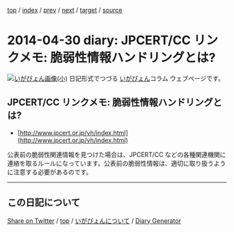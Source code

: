 [top](../index.html) 
 / [index](index.html) 
 / [prev](ig140411.html) 
 / [next](ig140517.html) 
 / [target](https://igapyon.github.io/diary/2014/ig140430.html) 
 / [source](https://github.com/igapyon/diary/blob/gh-pages/2014/ig140430.html.src.md) 

2014-04-30 diary: JPCERT/CC リンクメモ: 脆弱性情報ハンドリングとは?
=====================================================================================================
[![いがぴょん画像(小)](https://igapyon.github.io/diary/images/iga200306s.jpg "いがぴょん")](https://igapyon.github.io/diary/memo/memoigapyon.html) 日記形式でつづる [いがぴょん](https://igapyon.github.io/diary/memo/memoigapyon.html)コラム ウェブページです。

## JPCERT/CC リンクメモ: 脆弱性情報ハンドリングとは?


* [http://www.jpcert.or.jp/vh/index.html](http://www.jpcert.or.jp/vh/index.html)

公表前の脆弱性関連情報を見つけた場合は、JPCERT/CC などの各種関連機関に連絡を取るルールになっています。公表前の脆弱性情報は、適切に取り扱うように注意する必要があるのです。

----------------------------------------------------------------------------------------------------

## この日記について

[Share on Twitter](https://twitter.com/intent/tweet?hashtags=igapyon%2Cdiary%2C%E3%81%84%E3%81%8C%E3%81%B4%E3%82%87%E3%82%93&text=JPCERT%2FCC+%E3%83%AA%E3%83%B3%E3%82%AF%E3%83%A1%E3%83%A2%3A+%E8%84%86%E5%BC%B1%E6%80%A7%E6%83%85%E5%A0%B1%E3%83%8F%E3%83%B3%E3%83%89%E3%83%AA%E3%83%B3%E3%82%B0%E3%81%A8%E3%81%AF%3F&url=https%3A%2F%2Figapyon.github.io%2Fdiary%2F2014%2Fig140430.html) / [top](../index.html) / [いがぴょんについて](https://igapyon.github.io/diary/memo/memoigapyon.html) / [Diary Generator](https://github.com/igapyon/igapyonv3)
